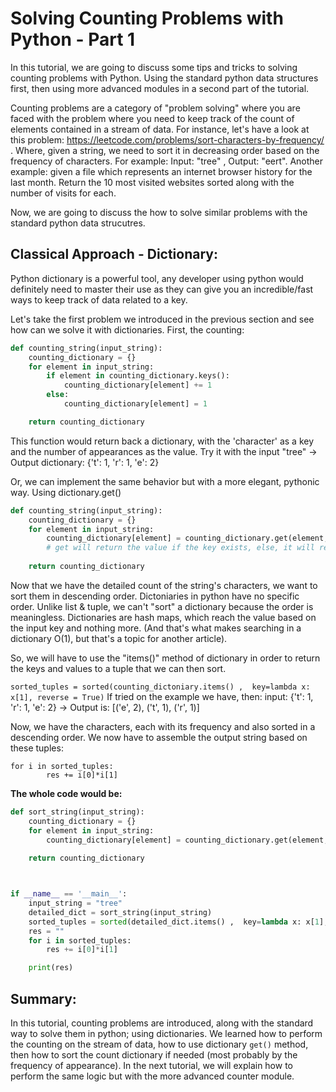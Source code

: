 # Solving Counting Problems with Python - Part 1

In this tutorial, we are going to discuss some tips and tricks to solving counting problems with Python. Using the standard python data structures first, then using more advanced modules in a second part of the tutorial.

Counting problems are a category of "problem solving" where you are faced with the problem where you need to keep track of the count of elements contained in a stream of data. 
For instance, let's have a look at this problem: https://leetcode.com/problems/sort-characters-by-frequency/ . Where, given a string, we need to
sort it in decreasing order based on the frequency of characters. For example: Input: "tree" , Output: "eert".
Another example: given a file which represents an internet browser history for the last month. Return the 10 most visited websites sorted along with the number of visits
for each.

Now, we are going to discuss the how to solve similar problems with the standard python data strucutres.

## Classical Approach - Dictionary:
Python dictionary is a powerful tool, any developer using python would definitely need to master their use as they can give you an incredible/fast ways to keep track of data related to a key. 

Let's take the first problem we introduced in the previous section and see how can we solve it with dictionaries.
First, the counting:

```python
def counting_string(input_string):
    counting_dictionary = {}
    for element in input_string:
        if element in counting_dictionary.keys():
            counting_dictionary[element] += 1
        else:
            counting_dictionary[element] = 1

    return counting_dictionary
```

This function would return back a dictionary, with the 'character' as a key and the number of appearances as the value. 
Try it with the input "tree" -> Output dictionary: {'t': 1, 'r': 1, 'e': 2}

Or, we can implement the same behavior but with a more elegant, pythonic way. Using dictionary.get()

```python
def counting_string(input_string):
    counting_dictionary = {}
    for element in input_string:
        counting_dictionary[element] = counting_dictionary.get(element, 0) + 1  
        # get will return the value if the key exists, else, it will return 0
        
    return counting_dictionary
```

Now that we have the detailed count of the string's characters, we want to sort them in descending order. 
Dictoniaries in python have no specific order. Unlike list & tuple, we can't "sort" a dictionary because the order is meaningless. Dictionaries are hash maps, which reach the value based on the input key and nothing more. (And that's what makes searching in a dictionary O(1), but that's a topic for another article).

So, we will have to use the "items()" method of dictionary in order to return the keys and values to a tuple that we can then sort.

``` sorted_tuples = sorted(counting_dictoniary.items() ,  key=lambda x: x[1], reverse = True) ```
If tried on the example we have, then: input: {'t': 1, 'r': 1, 'e': 2} -> Output is: [('e', 2), ('t', 1), ('r', 1)]

Now, we have the characters, each with its frequency and also sorted in a descending order. We now have to assemble the output string based on these tuples:
```
for i in sorted_tuples:
        res += i[0]*i[1]

```

**The whole code would be:**

```python
def sort_string(input_string):
    counting_dictionary = {}
    for element in input_string:
        counting_dictionary[element] = counting_dictionary.get(element, 0) + 1
        
    return counting_dictionary



if __name__ == '__main__':
    input_string = "tree"
    detailed_dict = sort_string(input_string)
    sorted_tuples = sorted(detailed_dict.items() ,  key=lambda x: x[1], reverse = True)
    res = ""
    for i in sorted_tuples:
        res += i[0]*i[1]

    print(res)
```


## Summary:
In this tutorial, counting problems are introduced, along with the standard way to solve them in python; using dictionaries. We learned how to perform the counting on the stream of data, how to use dictionary `get()` method, then how to sort the count dictionary if needed (most probably by the frequency of appearance).
In the next tutorial, we will explain how to perform the same logic but with the more advanced counter module.
